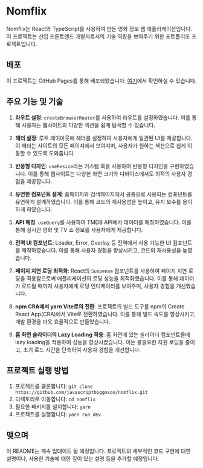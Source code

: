 # Nomflix

Nomflix는 React와 TypeScript를 사용하여 만든 영화 정보 웹 애플리케이션입니다. 이 프로젝트는 신입 프론트엔드 개발자로서의 기술 역량을 보여주기 위한 포트폴리오 프로젝트입니다.

## 배포

이 프로젝트는 GitHub Pages를 통해 배포되었습니다. [여기](https://javascriptbiggosoo.github.io/nomflix)에서 확인하실 수 있습니다.

## 주요 기능 및 기술

1. **라우트 설정**: `createBrowserRouter`를 사용하여 라우트를 설정하였습니다. 이를 통해 사용자는 웹사이트의 다양한 섹션을 쉽게 탐색할 수 있습니다.

2. **헤더 설정**: 루트 레이아웃에 헤더를 설정하여 사용자에게 일관된 UI를 제공합니다. 이 헤더는 사이트의 모든 페이지에서 보여지며, 사용자가 원하는 섹션으로 쉽게 이동할 수 있도록 도와줍니다.

3. **반응형 디자인**: `useResize`라는 커스텀 훅을 사용하여 반응형 디자인을 구현하였습니다. 이를 통해 웹사이트는 다양한 화면 크기와 디바이스에서도 최적의 사용자 경험을 제공합니다.

4. **유연한 컴포넌트 설계**: 홈페이지와 검색페이지에서 공통으로 사용되는 컴포넌트를 유연하게 설계하였습니다. 이를 통해 코드의 재사용성을 높이고, 유지 보수를 용이하게 하였습니다.

5. **API 페칭**: `useQuery`를 사용하여 TMDB API에서 데이터를 페칭하였습니다. 이를 통해 실시간 영화 및 TV 쇼 정보를 사용자에게 제공합니다.

6. **전역 UI 컴포넌트**: Loader, Error, Overlay 등 전역에서 사용 가능한 UI 컴포넌트를 제작하였습니다. 이를 통해 사용자 경험을 향상시키고, 코드의 재사용성을 높였습니다.

7. **페이지 지연 로딩 최적화**: React의 `Suspense` 컴포넌트를 사용하여 페이지 지연 로딩을 적용함으로써 애플리케이션의 로딩 성능을 최적화했습니다. 이를 통해 데이터가 로드될 때까지 사용자에게 로딩 인디케이터를 보여주며, 사용자 경험을 개선했습니다.

8. **npm CRA에서 yarn Vite로의 전환**: 프로젝트의 빌드 도구를 npm의 Create React App(CRA)에서 Vite로 전환하였습니다. 이를 통해 빌드 속도를 향상시키고, 개발 환경을 더욱 효율적으로 만들었습니다.

9. **홈 화면 슬라이더의 Lazy Loading 적용**: 홈 화면에 있는 슬라이더 컴포넌트들에 lazy loading을 적용하여 성능을 향상시켰습니다. 이는 불필요한 자원 로딩을 줄이고, 초기 로드 시간을 단축하여 사용자 경험을 개선합니다.

## 프로젝트 실행 방법

1. 프로젝트를 클론합니다: `git clone https://github.com/javascriptbiggosoo/nomflix.git`
2. 디렉토리로 이동합니다: `cd nomflix`
3. 필요한 패키지를 설치합니다: `yarn`
4. 프로젝트를 실행합니다: `yarn run dev`

## 맺으며

이 README는 계속 업데이트 될 예정입니다. 프로젝트의 세부적인 코드 구현에 대한 설명이나, 사용한 기술에 대한 깊이 있는 설명 등을 추가할 예정입니다.

